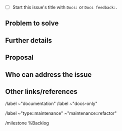 <!--

* Use this issue template for suggesting new docs or updates to existing docs.
  Note: Doc work as part of feature development is covered in the Feature Request template.

* For issues related to features of the docs.gitlab.com site, see
  https://gitlab.com/gitlab-org/gitlab-docs/issues/

* For information about documentation content and process, see
  https://docs.gitlab.com/ee/development/documentation/
-->

- [ ] Start this issue's title with `Docs:` or `Docs feedback:`.

## Problem to solve

<!--
Include the following detail as necessary:

* What product or feature(s) affected?
* What docs or doc section affected? Include links or paths.
* Is there a problem with a specific document, or a feature/process that's not addressed sufficiently in docs?
* Any other ideas or requests?
-->

## Further details

<!--
* Any concepts, procedures, reference info we could add to make it easier to successfully use eLxr Metrics?
* Include use cases, benefits, and/or goals for this work.
* If adding content: What audience is it intended for? (What roles and scenarios?)
  For ideas, see personas at https://handbook.gitlab.com/handbook/product/personas/ or the persona labels at
  https://gitlab.com/groups/elxr/-/labels?subscribed=&search=persona%3A
-->

## Proposal

<!-- Further specifics for how can we solve the problem. -->

## Who can address the issue

<!-- What if any special expertise is required to resolve this issue? -->

## Other links/references

<!-- For example, related GitLab issues/MRs -->

/label ~"documentation"
/label ~"docs-only"

/label ~"type::maintenance" ~"maintenance::refactor"

/milestone %Backlog
